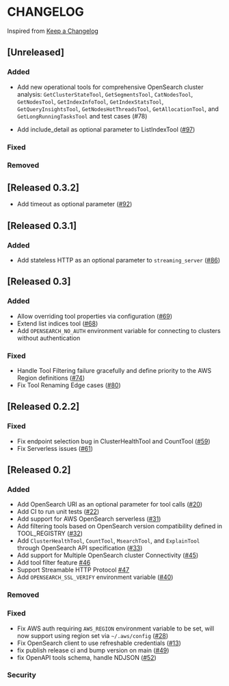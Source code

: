# CHANGELOG

Inspired from [Keep a Changelog](https://keepachangelog.com/en/1.0.0/)

## [Unreleased]

### Added
- Add new operational tools for comprehensive OpenSearch cluster analysis: `GetClusterStateTool`, `GetSegmentsTool`, `CatNodesTool`, `GetNodesTool`, `GetIndexInfoTool`, `GetIndexStatsTool`, `GetQueryInsightsTool`, `GetNodesHotThreadsTool`, `GetAllocationTool`, and `GetLongRunningTasksTool` and test cases (#78)

- Add include_detail as optional parameter to ListIndexTool ([#97](https://github.com/opensearch-project/opensearch-mcp-server-py/pull/97))

### Fixed

### Removed

## [Released 0.3.2]

- Add timeout as optional parameter ([#92](https://github.com/opensearch-project/opensearch-mcp-server-py/pull/92))

## [Released 0.3.1]

### Added
- Add stateless HTTP as an optional parameter to `streaming_server` ([#86](https://github.com/opensearch-project/opensearch-mcp-server-py/pull/86))

## [Released 0.3]

### Added
- Allow overriding tool properties via configuration ([#69](https://github.com/opensearch-project/opensearch-mcp-server-py/pull/69))
- Extend list indices tool ([#68](https://github.com/opensearch-project/opensearch-mcp-server-py/pull/68))
- Add `OPENSEARCH_NO_AUTH` environment variable for connecting to clusters without authentication

### Fixed
- Handle Tool Filtering failure gracefully and define priority to the AWS Region definitions ([#74](https://github.com/opensearch-project/opensearch-mcp-server-py/pull/74))
- Fix Tool Renaming Edge cases ([#80](https://github.com/opensearch-project/opensearch-mcp-server-py/pull/80))

## [Released 0.2.2]
### Fixed
- Fix endpoint selection bug in ClusterHealthTool and CountTool ([#59](https://github.com/opensearch-project/opensearch-mcp-server-py/pull/59))
- Fix Serverless issues ([#61](https://github.com/opensearch-project/opensearch-mcp-server-py/pull/61))

## [Released 0.2]
### Added
- Add OpenSearch URl as an optional parameter for tool calls ([#20](https://github.com/opensearch-project/opensearch-mcp-server-py/pull/20))
- Add CI to run unit tests ([#22](https://github.com/opensearch-project/opensearch-mcp-server-py/pull/22))
- Add support for AWS OpenSearch serverless ([#31](https://github.com/opensearch-project/opensearch-mcp-server-py/pull/31))
- Add filtering tools based on OpenSearch version compatibility defined in TOOL_REGISTRY ([#32](https://github.com/opensearch-project/opensearch-mcp-server-py/pull/32))
- Add `ClusterHealthTool`, `CountTool`,  `MsearchTool`, and `ExplainTool` through OpenSearch API specification ([#33](https://github.com/opensearch-project/opensearch-mcp-server-py/pull/33))
- Add support for Multiple OpenSearch cluster Connectivity ([#45](https://github.com/opensearch-project/opensearch-mcp-server-py/pull/45))
- Add tool filter feature [#46](https://github.com/opensearch-project/opensearch-mcp-server-py/pull/46)
- Support Streamable HTTP Protocol [#47](https://github.com/opensearch-project/opensearch-mcp-server-py/pull/47)
- Add `OPENSEARCH_SSL_VERIFY` environment variable ([#40](https://github.com/opensearch-project/opensearch-mcp-server-py/pull/40))
### Removed

### Fixed
- Fix AWS auth requiring `AWS_REGION` environment variable to be set, will now support using region set via `~/.aws/config` ([#28](https://github.com/opensearch-project/opensearch-mcp-server-py/pull/28))
- Fix OpenSearch client to use refreshable credentials ([#13](https://github.com/opensearch-project/opensearch-mcp-server-py/pull/13))
- fix publish release ci and bump version on main ([#49](https://github.com/opensearch-project/opensearch-mcp-server-py/pull/49))
- fix OpenAPI tools schema, handle NDJSON ([#52](https://github.com/opensearch-project/opensearch-mcp-server-py/pull/52))
### Security
